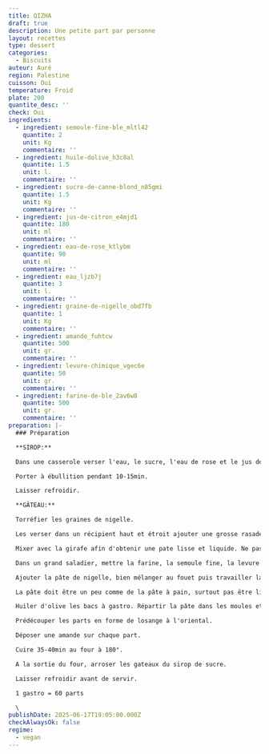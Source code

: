```yaml
---
title: QIZHA
draft: true
description: Une petite part par personne
layout: recettes
type: dessert
categories:
  - Biscuits
auteur: Auré
region: Palestine
cuisson: Oui
temperature: Froid
plate: 200
quantite_desc: ''
check: Oui
ingredients:
  - ingredient: semoule-fine-ble_mltl42
    quantite: 2
    unit: Kg
    commentaire: ''
  - ingredient: huile-dolive_h3c8al
    quantite: 1.5
    unit: l.
    commentaire: ''
  - ingredient: sucre-de-canne-blond_n85gmi
    quantite: 1.5
    unit: Kg
    commentaire: ''
  - ingredient: jus-de-citron_e4mjd1
    quantite: 180
    unit: ml
    commentaire: ''
  - ingredient: eau-de-rose_ktlybm
    quantite: 90
    unit: ml
    commentaire: ''
  - ingredient: eau_ljzb7j
    quantite: 3
    unit: l.
    commentaire: ''
  - ingredient: graine-de-nigelle_obd7fb
    quantite: 1
    unit: Kg
    commentaire: ''
  - ingredient: amande_fuhtcw
    quantite: 500
    unit: gr.
    commentaire: ''
  - ingredient: levure-chimique_vgec6e
    quantite: 50
    unit: gr.
    commentaire: ''
  - ingredient: farine-de-ble_2av6w8
    quantite: 500
    unit: gr.
    commentaire: ''
preparation: |-
  ### Préparation

  **SIROP:**

  Dans une casserole verser l'eau, le sucre, l'eau de rose et le jus de citron.

  Porter à ébullition pendant 10-15min.

  Laisser refroidir.

  **GÂTEAU:**

  Torréfier les graines de nigelle.

  Les verser dans un récipient haut et étroit ajouter une grosse rasade d'huile d'olive.

  Mixer avec la girafe afin d'obtenir une pate lisse et liquide. Ne pas être radin en l'huile.

  Dans un grand saladier, mettre la farine, la semoule fine, la levure et bien mélanger.

  Ajouter la pâte de nigelle, bien mélanger au fouet puis travailler la pâte à la main en ajoutant de l'eau.

  La pâte doit être un peu comme de la pâte à pain, surtout pas être liquide

  Huiler d'olive les bacs à gastro. Répartir la pâte dans les moules et bien tasser aux doigts.

  Prédécouper les parts en forme de losange à l'oriental.

  Déposer une amande sur chaque part.

  Cuire 35-40min au four à 180°.

  A la sortie du four, arroser les gateaux du sirop de sucre.

  Laisser refroidir avant de servir.

  1 gastro = 60 parts

  \
publishDate: 2025-06-17T19:05:00.000Z
checkAlwaysOk: false
regime:
  - vegan
---
```



